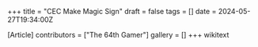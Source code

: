 +++
title = "CEC Make Magic Sign"
draft = false
tags = []
date = 2024-05-27T19:34:00Z

[Article]
contributors = ["The 64th Gamer"]
gallery = []
+++
wikitext